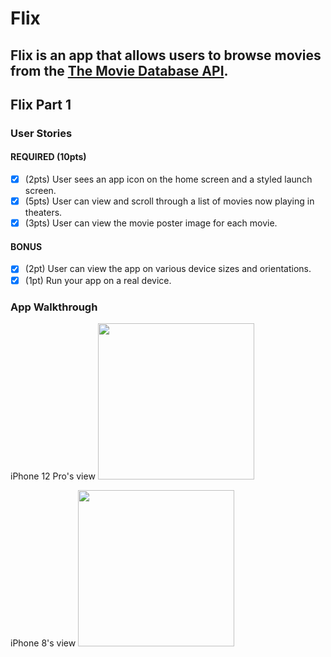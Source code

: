 # Flix

Flix is an app that allows users to browse movies from the [The Movie Database API](http://docs.themoviedb.apiary.io/#).
---

## Flix Part 1

### User Stories

#### REQUIRED (10pts)
- [x] (2pts) User sees an app icon on the home screen and a styled launch screen.
- [x] (5pts) User can view and scroll through a list of movies now playing in theaters.
- [x] (3pts) User can view the movie poster image for each movie.

#### BONUS
- [x] (2pt) User can view the app on various device sizes and orientations.
- [x] (1pt) Run your app on a real device.

### App Walkthrough 
iPhone 12 Pro's view
<img src="http://g.recordit.co/7vFhZ512wd.gif" width=250><br>

iPhone 8's view
<img src="http://g.recordit.co/M8VVwBeS7H.gif" width=250><br>
